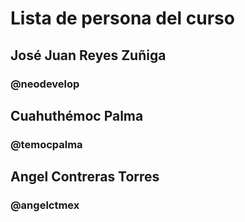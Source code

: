 # Lista de persona del curso

## José Juan Reyes Zuñiga
### @neodevelop

## Cuahuthémoc Palma
### @temocpalma
## Angel Contreras Torres
### @angelctmex
